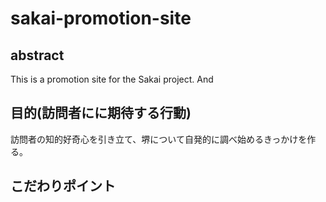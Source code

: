 # sakai-promotion-site

## abstract
This is a promotion site for the Sakai project.
And

## 目的(訪問者にに期待する行動)
訪問者の知的好奇心を引き立て、堺について自発的に調べ始めるきっかけを作る。

## こだわりポイント
